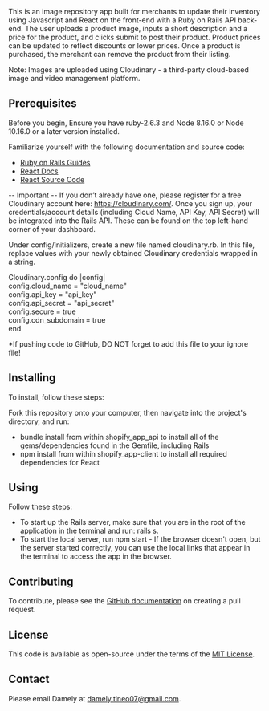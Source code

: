 This is an image repository app built for merchants to update their inventory using Javascript and React on the front-end with a Ruby on Rails API back-end. The user uploads a product image, inputs a short description and a price for the product, and clicks submit to post their product. Product prices can be updated to reflect discounts or lower prices. Once a product is purchased, the merchant can remove the product from their listing.

Note: Images are uploaded using Cloudinary - a third-party cloud-based image and video management platform.  

## Prerequisites 
Before you begin, Ensure you have ruby-2.6.3 and Node 8.16.0 or Node 10.16.0 or a later version installed.

Familiarize yourself with the following documentation and source code:
* [Ruby on Rails Guides](https://guides.rubyonrails.org/)
* [React Docs](https://reactjs.org/)
* [React Source Code](https://github.com/facebook/react/tree/master/packages/react/src)

-- Important --
 If you don’t already have one, please register for a free Cloudinary account here: https://cloudinary.com/. Once you sign up, your credentials/account details (including Cloud Name, API Key, API Secret) will be integrated into the Rails API. These can be found on the top left-hand corner of your dashboard. 

Under config/initializers, create a new file named cloudinary.rb. In this file, replace values with your newly obtained Cloudinary credentials wrapped in a string. 

Cloudinary.config do |config|    
   config.cloud_name = "cloud_name"   
   config.api_key = "api_key"   
   config.api_secret = "api_secret"   
   config.secure = true    
   config.cdn_subdomain = true  
end

*If pushing code to GitHub, DO NOT forget to add this file to your ignore file! 

## Installing 
To install, follow these steps:

Fork this repository onto your computer, then navigate into the project's directory, and run:
- bundle install from within shopify_app_api to install all of the gems/dependencies found in the Gemfile, including Rails
- npm install from within shopify_app-client to install all required dependencies for React


## Using
Follow these steps:
- To start up the Rails server, make sure that you are in the root of the application in the terminal and run: rails s.
- To start the local server, run npm start - If the browser doesn't open, but the server started correctly, you can use the local links that appear in the terminal to access the app in the browser.  


## Contributing 
To contribute, please see the [GitHub documentation](https://help.github.com/en/github/collaborating-with-issues-and-pull-requests/creating-a-pull-request) on creating a pull request.


## License
This code is available as open-source under the terms of the [MIT License](https://opensource.org/licenses/MIT). 


## Contact
Please email Damely at damely.tineo07@gmail.com.






